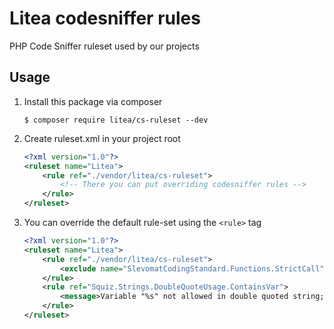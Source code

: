# Litea codesniffer rules
PHP Code Sniffer ruleset used by our projects

## Usage

1. Install this package via composer

    ```shell
    $ composer require litea/cs-ruleset --dev
    ```
    
2. Create ruleset.xml in your project root


    ```xml
    <?xml version="1.0"?>
    <ruleset name="Litea">
        <rule ref="./vendor/litea/cs-ruleset">
            <!-- There you can put overriding codesniffer rules -->
        </rule>
    </ruleset>
    ```
    
3. You can override the default rule-set using the `<rule>` tag

    ```xml
    <?xml version="1.0"?>
    <ruleset name="Litea">
        <rule ref="./vendor/litea/cs-ruleset">
            <exclude name="SlevomatCodingStandard.Functions.StrictCall"/>
        </rule>
        <rule ref="Squiz.Strings.DoubleQuoteUsage.ContainsVar">
            <message>Variable "%s" not allowed in double quoted string; use sprintf() instead</message>
        </rule>
    </ruleset>
    ```